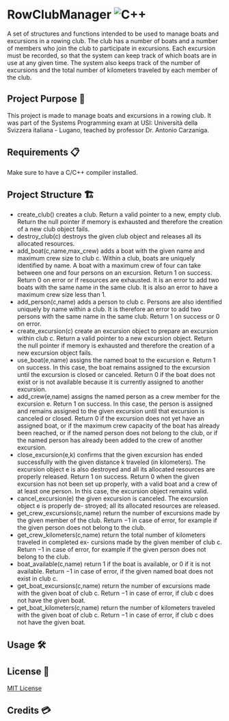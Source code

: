 # RowClubManager ![C++](https://img.shields.io/badge/-C++-00599C?style=flat-square&logo=cplusplus&logoColor=white) 

A set of structures and functions intended to be used to manage boats and excursions in a rowing club. The club has a number of boats and a number of members who join the club to participate in excursions. Each excursion must be recorded, so that the system can keep track of which boats are in use at any given time. The system also keeps track of the number of excursions and the total number of kilometers traveled by each member of the club. 


## Project Purpose 🎯 
This project is made to manage boats and excursions in a rowing club. It was part of the Systems Programming exam at USI: Università della Svizzera italiana - Lugano, teached by professor Dr. Antonio Carzaniga.


## Requirements 📋
Make sure to have a C/C++ compiler installed.


## Project Structure 🏗️  
* create_club() creates a club. Return a valid pointer to a new, empty club. Return the null pointer if memory is exhausted and therefore the creation of a new club object fails.
* destroy_club(c) destroys the given club object and releases all its allocated resources.
* add_boat(c,name,max_crew) adds a boat with the given name and maximum crew size to club c. Within a club, boats are uniquely identified by name. A boat with a maximum crew of four can take between one and four persons on an excursion. Return 1 on success. Return 0 on error or if resources are exhausted. It is an error to add two boats with the same name in the same club. It is also an error to have a maximum crew size less than 1.
* add_person(c,name) adds a person to club c. Persons are also identified uniquely by name within a club. It is therefore an error to add two persons with the same name in the same club. Return 1 on success or 0 on error.
* create_excursion(c) create an excursion object to prepare an excursion within club c. Return a valid pointer to a new excursion object. Return the null pointer if memory is exhausted and therefore the creation of a new excursion object fails.
* use_boat(e,name) assigns the named boat to the excursion e. Return 1 on success. In this case, the boat remains assigned to the excursion until the excursion is closed or canceled. Return 0 if the boat does not exist or is not available because it is currently assigned to another excursion.
* add_crew(e,name) assigns the named person as a crew member for the excursion e. Return 1 on success. In this case, the person is assigned and remains assigned to the given excursion until that excursion is canceled or closed. Return 0 if the excursion does not yet have an assigned boat, or if the maximum crew capacity of the boat has already been reached, or if the named person does not belong to the club, or if the named person has already been added to the crew of another excursion.
* close_excursion(e,k) confirms that the given excursion has ended successfully with the given distance k traveled (in kilometers). The excursion object e is also destroyed and all its allocated resources are properly released. Return 1 on success. Return 0 when the given excursion has not been set up properly, with a valid boat and a crew of at least one person. In this case, the excursion object remains valid.
* cancel_excursion(e) the given excursion is canceled. The excursion object e is properly de- stroyed; all its allocated resources are released.
* get_crew_excursions(c,name) return the number of excursions made by the given member of the club. Return −1 in case of error, for example if the given person does not belong to the club.
* get_crew_kilometers(c,name) return the total number of kilometers traveled in completed ex- cursions made by the given member of club c. Return −1 in case of error, for example if the given person does not belong to the club.
* boat_available(c,name) return 1 if the boat is available, or 0 if it is not available. Return −1 in case of error, if the given named boat does not exist in club c.
* get_boat_excursions(c,name) return the number of excursions made with the given boat of club c. Return −1 in case of error, if club c does not have the given boat.
* get_boat_kilometers(c,name) return the number of kilometers traveled with the given boat of club c. Return −1 in case of error, if club c does not have the given boat.




## Usage 🛠️ 






## License 📄
[MIT License](LICENSE)

## Credits 💳


